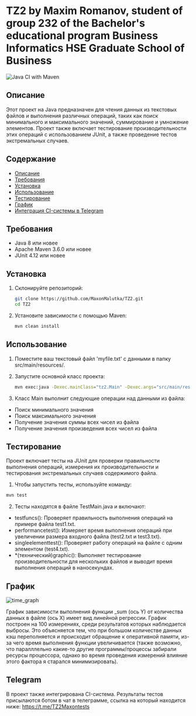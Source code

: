 # TZ2 by Maxim Romanov, student of group 232 of the Bachelor's educational program Business Informatics HSE Graduate School of Business
![Java CI with Maven](https://github.com/MaxonMalutka/TZ2/actions/workflows/maven.yml/badge.svg)

## Описание

Этот проект на Java предназначен для чтения данных из текстовых файлов и выполнения различных операций, таких как поиск минимального и максимального значений, суммирование и умножение элементов. Проект также включает тестирование производительности этих операций с использованием JUnit, а также проведение тестов экстремальных случаев.

## Содержание

- [Описание](#описание)
- [Требования](#Требования)
- [Установка](#Установка)
- [Использование](#Использование)
- [Тестирование](#Тестирование)
- [График](#График)
- [Интеграция CI-системы в Telegram](#Telegram)
## Требования

- Java 8 или новее
- Apache Maven 3.6.0 или новее
- JUnit 4.12 или новее

## Установка

1. Склонируйте репозиторий:
   ```sh
   git clone https://github.com/MaxonMalutka/TZ2.git
   cd TZ2
   ```

2. Установите зависимости с помощью Maven:
   ```sh
   mvn clean install
   ```

## Использование

1. Поместите ваш текстовый файл 'myfile.txt' с данными в папку src/main/resources/.

2. Запустите основной класс проекта:
   ```sh
   mvn exec:java -Dexec.mainClass="tz2.Main" -Dexec.args="src/main/resources/myfile.txt"
   ```
3. Класс Main выполнит следующие операции над данными из файла:

  - Поиск минимального значения
  - Поиск максимального значения
  - Получение значения суммы всех чисел из файла
  - Получение значения произведения всех чисел из файла

## Тестирование
Проект включает тесты на JUnit для проверки правильности выполнения операций, измерения их производительности и тестирования экстремальных случаев содержимого файла.

1. Чтобы запустить тесты, используйте команду:
```sh
mvn test
```
2. Тесты находятся в файле TestMain.java и включают:

- testfuncs(): Проверяет правильность выполнения операций на примере файла test1.txt.
- performancetest(): Измеряет время выполнения операций при увеличении размера входного файла (test2.txt и test3.txt).
- singleelementtest(): Проверяет работу операций на файле с одним элементом (test4.txt).
- *(технический)graphic(): Выполняет тестирование производительности для нескольких файлов и выводит время выполнения операций в наносекундах.

## График

![time_graph](https://github.com/MaxonMalutka/TZ2/assets/167713178/98037933-4eac-45e8-9287-d01967ecd47b)

График зависимости выполнения функции _sum (ось Y) от количества данных в файле (ось X) имеет вид линейной регрессии. График построен на 100 измерениях, среди результатов которых наблюдается выбросы. Это объясняется тем, что при большом количестве данных кэш переполняется и происходит обращение к оперативной памяти, из-за чего время выполнения функции увеличивается (также возможно, что паралллельно какие-то другие программы/процессы забирали ресурсы процессора, однако во время проведения измерений влияние этого фактора я старался минимизировать). 

## Telegram 

В проект также интегрирована CI-система. Результаты тестов присылаются ботом в чат в телеграмме, ссылка на который находится ниже:
https://t.me/TZ2Maxontests
